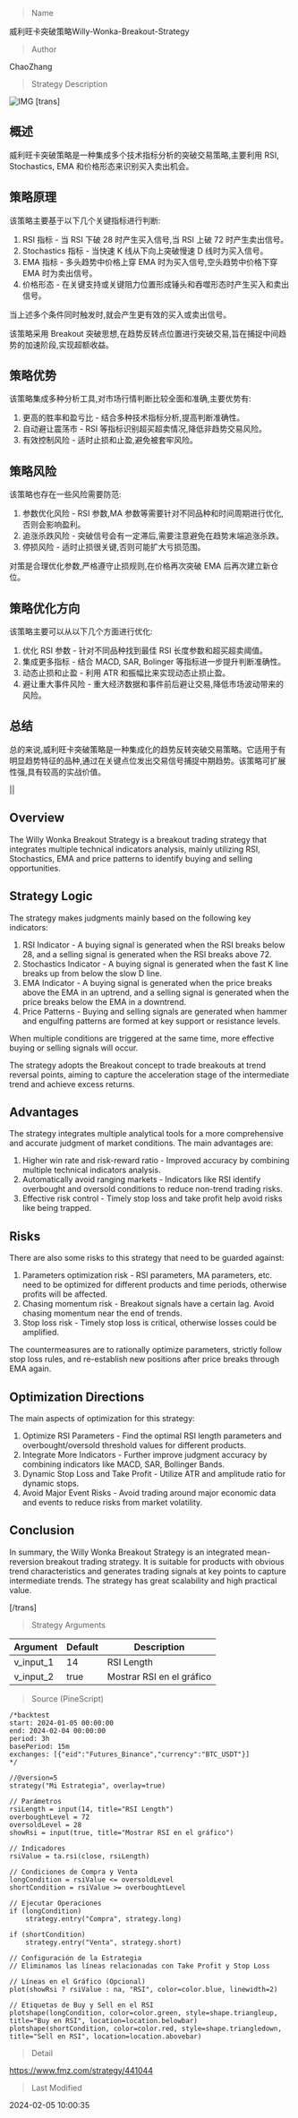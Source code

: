 
> Name

威利旺卡突破策略Willy-Wonka-Breakout-Strategy

> Author

ChaoZhang

> Strategy Description

![IMG](https://www.fmz.com/upload/asset/160ecc50260cd21b44c.png)
[trans]
## 概述

威利旺卡突破策略是一种集成多个技术指标分析的突破交易策略,主要利用 RSI, Stochastics, EMA 和价格形态来识别买入卖出机会。

## 策略原理

该策略主要基于以下几个关键指标进行判断:

1. RSI 指标 - 当 RSI 下破 28 时产生买入信号,当 RSI 上破 72 时产生卖出信号。
2. Stochastics 指标 - 当快速 K 线从下向上突破慢速 D 线时为买入信号。
3. EMA 指标 - 多头趋势中价格上穿 EMA 时为买入信号,空头趋势中价格下穿 EMA 时为卖出信号。
4. 价格形态 - 在关键支持或关键阻力位置形成锤头和吞噬形态时产生买入和卖出信号。

当上述多个条件同时触发时,就会产生更有效的买入或卖出信号。

该策略采用 Breakout 突破思想,在趋势反转点位置进行突破交易,旨在捕捉中间趋势的加速阶段,实现超额收益。

## 策略优势

该策略集成多种分析工具,对市场行情判断比较全面和准确,主要优势有:

1. 更高的胜率和盈亏比 - 结合多种技术指标分析,提高判断准确性。
2. 自动避让震荡市 - RSI 等指标识别超买超卖情况,降低非趋势交易风险。 
3. 有效控制风险 - 适时止损和止盈,避免被套牢风险。

## 策略风险

该策略也存在一些风险需要防范:  

1. 参数优化风险 - RSI 参数,MA 参数等需要针对不同品种和时间周期进行优化,否则会影响盈利。
2. 追涨杀跌风险 - 突破信号会有一定滞后,需要注意避免在趋势末端追涨杀跌。
3. 停损风险 - 适时止损很关键,否则可能扩大亏损范围。

对策是合理优化参数,严格遵守止损规则,在价格再次突破 EMA 后再次建立新仓位。

## 策略优化方向  

该策略主要可以从以下几个方面进行优化:

1. 优化 RSI 参数 - 针对不同品种找到最佳 RSI 长度参数和超买超卖阈值。 
2. 集成更多指标 - 结合 MACD, SAR, Bolinger 等指标进一步提升判断准确性。
3. 动态止损和止盈 - 利用 ATR 和振幅比来实现动态止损止盈。
4. 避让重大事件风险 - 重大经济数据和事件前后避让交易,降低市场波动带来的风险。

## 总结

总的来说,威利旺卡突破策略是一种集成化的趋势反转突破交易策略。它适用于有明显趋势特征的品种,通过在关键点位发出交易信号捕捉中期趋势。该策略可扩展性强,具有较高的实战价值。

||

## Overview  

The Willy Wonka Breakout Strategy is a breakout trading strategy that integrates multiple technical indicators analysis, mainly utilizing RSI, Stochastics, EMA and price patterns to identify buying and selling opportunities.  

## Strategy Logic  

The strategy makes judgments mainly based on the following key indicators:  

1. RSI Indicator - A buying signal is generated when the RSI breaks below 28, and a selling signal is generated when the RSI breaks above 72.
2. Stochastics Indicator - A buying signal is generated when the fast K line breaks up from below the slow D line.  
3. EMA Indicator - A buying signal is generated when the price breaks above the EMA in an uptrend, and a selling signal is generated when the price breaks below the EMA in a downtrend.
4. Price Patterns - Buying and selling signals are generated when hammer and engulfing patterns are formed at key support or resistance levels.

When multiple conditions are triggered at the same time, more effective buying or selling signals will occur.

The strategy adopts the Breakout concept to trade breakouts at trend reversal points, aiming to capture the acceleration stage of the intermediate trend and achieve excess returns.  

## Advantages  

The strategy integrates multiple analytical tools for a more comprehensive and accurate judgment of market conditions. The main advantages are:

1. Higher win rate and risk-reward ratio - Improved accuracy by combining multiple technical indicators analysis.  
2. Automatically avoid ranging markets - Indicators like RSI identify overbought and oversold conditions to reduce non-trend trading risks.
3. Effective risk control - Timely stop loss and take profit help avoid risks like being trapped.

## Risks  

There are also some risks to this strategy that need to be guarded against:   

1. Parameters optimization risk - RSI parameters, MA parameters, etc. need to be optimized for different products and time periods, otherwise profits will be affected.
2. Chasing momentum risk - Breakout signals have a certain lag. Avoid chasing momentum near the end of trends. 
3. Stop loss risk - Timely stop loss is critical, otherwise losses could be amplified.  

The countermeasures are to rationally optimize parameters, strictly follow stop loss rules, and re-establish new positions after price breaks through EMA again.

## Optimization Directions 

The main aspects of optimization for this strategy:  

1. Optimize RSI Parameters - Find the optimal RSI length parameters and overbought/oversold threshold values for different products.
2. Integrate More Indicators - Further improve judgment accuracy by combining indicators like MACD, SAR, Bollinger Bands. 
3. Dynamic Stop Loss and Take Profit - Utilize ATR and amplitude ratio for dynamic stops.  
4. Avoid Major Event Risks - Avoid trading around major economic data and events to reduce risks from market volatility.

## Conclusion  

In summary, the Willy Wonka Breakout Strategy is an integrated mean-reversion breakout trading strategy. It is suitable for products with obvious trend characteristics and generates trading signals at key points to capture intermediate trends. The strategy has great scalability and high practical value.

[/trans]

> Strategy Arguments



|Argument|Default|Description|
|----|----|----|
|v_input_1|14|RSI Length|
|v_input_2|true|Mostrar RSI en el gráfico|


> Source (PineScript)

``` pinescript
/*backtest
start: 2024-01-05 00:00:00
end: 2024-02-04 00:00:00
period: 3h
basePeriod: 15m
exchanges: [{"eid":"Futures_Binance","currency":"BTC_USDT"}]
*/

//@version=5
strategy("Mi Estrategia", overlay=true)

// Parámetros
rsiLength = input(14, title="RSI Length")
overboughtLevel = 72
oversoldLevel = 28
showRsi = input(true, title="Mostrar RSI en el gráfico")

// Indicadores
rsiValue = ta.rsi(close, rsiLength)

// Condiciones de Compra y Venta
longCondition = rsiValue <= oversoldLevel
shortCondition = rsiValue >= overboughtLevel

// Ejecutar Operaciones
if (longCondition)
    strategy.entry("Compra", strategy.long)

if (shortCondition)
    strategy.entry("Venta", strategy.short)

// Configuración de la Estrategia
// Eliminamos las líneas relacionadas con Take Profit y Stop Loss

// Líneas en el Gráfico (Opcional)
plot(showRsi ? rsiValue : na, "RSI", color=color.blue, linewidth=2)

// Etiquetas de Buy y Sell en el RSI
plotshape(longCondition, color=color.green, style=shape.triangleup, title="Buy en RSI", location=location.belowbar)
plotshape(shortCondition, color=color.red, style=shape.triangledown, title="Sell en RSI", location=location.abovebar)

```

> Detail

https://www.fmz.com/strategy/441044

> Last Modified

2024-02-05 10:00:35
